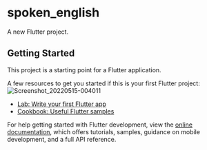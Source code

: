 # spoken_english

A new Flutter project.

## Getting Started

This project is a starting point for a Flutter application.

A few resources to get you started if this is your first Flutter project:
![Screenshot_20220515-004011](https://user-images.githubusercontent.com/87695345/168445348-3e9af4c2-cffc-4c61-95ae-03544ed3cf64.png)


- [Lab: Write your first Flutter app](https://docs.flutter.dev/get-started/codelab)
- [Cookbook: Useful Flutter samples](https://docs.flutter.dev/cookbook)

For help getting started with Flutter development, view the
[online documentation](https://docs.flutter.dev/), which offers tutorials,
samples, guidance on mobile development, and a full API reference.
